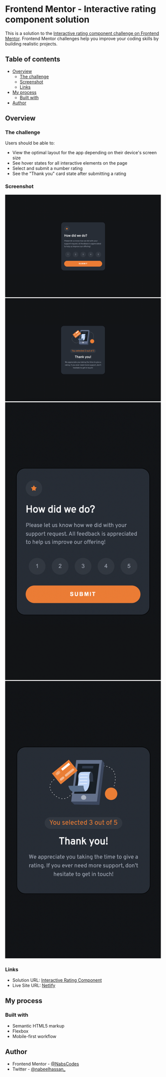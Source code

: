 # Frontend Mentor - Interactive rating component solution

This is a solution to the [Interactive rating component challenge on Frontend Mentor](https://www.frontendmentor.io/challenges/interactive-rating-component-koxpeBUmI). Frontend Mentor challenges help you improve your coding skills by building realistic projects.

## Table of contents

- [Overview](#overview)
  - [The challenge](#the-challenge)
  - [Screenshot](#screenshot)
  - [Links](#links)
- [My process](#my-process)
  - [Built with](#built-with)
- [Author](#author)

## Overview

### The challenge

Users should be able to:

- View the optimal layout for the app depending on their device's screen size
- See hover states for all interactive elements on the page
- Select and submit a number rating
- See the "Thank you" card state after submitting a rating

### Screenshot

![Desktop Preview](./images/Desktop-Final.png)
![Thank You Message](./images/Desktop-Final-Message.png)
![Mobile Preview](./images/Mobile-Final.png)
![Mobile Thank You Message](./images/Mobile-Final-Message.png)

### Links

- Solution URL: [Interactive Rating Component](https://www.frontendmentor.io/solutions/interactiveratingcomponent-mZUgq9FMXE)
- Live Site URL: [Netlify](https://interactive-rating-component-01.netlify.app/)

## My process

### Built with

- Semantic HTML5 markup
- Flexbox
- Mobile-first workflow

## Author

- Frontend Mentor - [@NabsCodes](https://www.frontendmentor.io/profile/NabsCodes)
- Twitter - [@nabeelhassan\_](https://www.twitter.com/nabeelhassan_)
